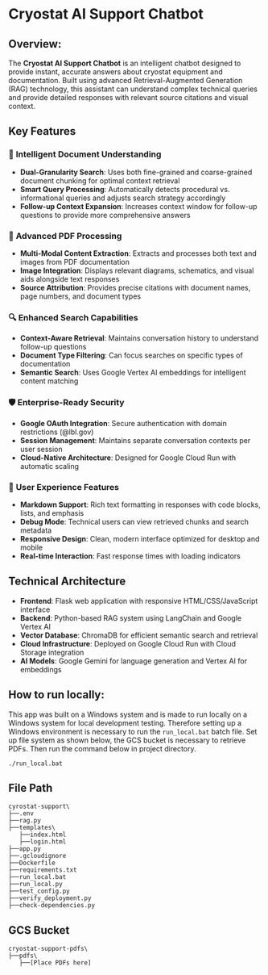 # Cryostat AI Support Chatbot

## Overview:
The **Cryostat AI Support Chatbot** is an intelligent chatbot designed to provide instant, accurate answers about cryostat equipment and documentation. Built using advanced Retrieval-Augmented Generation (RAG) technology, this assistant can understand complex technical queries and provide detailed responses with relevant source citations and visual context.

## Key Features

### 🤖 **Intelligent Document Understanding**
- **Dual-Granularity Search**: Uses both fine-grained and coarse-grained document chunking for optimal context retrieval
- **Smart Query Processing**: Automatically detects procedural vs. informational queries and adjusts search strategy accordingly
- **Follow-up Context Expansion**: Increases context window for follow-up questions to provide more comprehensive answers

### 📄 **Advanced PDF Processing**
- **Multi-Modal Content Extraction**: Extracts and processes both text and images from PDF documentation
- **Image Integration**: Displays relevant diagrams, schematics, and visual aids alongside text responses
- **Source Attribution**: Provides precise citations with document names, page numbers, and document types

### 🔍 **Enhanced Search Capabilities**
- **Context-Aware Retrieval**: Maintains conversation history to understand follow-up questions
- **Document Type Filtering**: Can focus searches on specific types of documentation
- **Semantic Search**: Uses Google Vertex AI embeddings for intelligent content matching

### 🛡️ **Enterprise-Ready Security**
- **Google OAuth Integration**: Secure authentication with domain restrictions (@lbl.gov)
- **Session Management**: Maintains separate conversation contexts per user session
- **Cloud-Native Architecture**: Designed for Google Cloud Run with automatic scaling

### 🎯 **User Experience Features**
- **Markdown Support**: Rich text formatting in responses with code blocks, lists, and emphasis
- **Debug Mode**: Technical users can view retrieved chunks and search metadata
- **Responsive Design**: Clean, modern interface optimized for desktop and mobile
- **Real-time Interaction**: Fast response times with loading indicators

## Technical Architecture

- **Frontend**: Flask web application with responsive HTML/CSS/JavaScript interface
- **Backend**: Python-based RAG system using LangChain and Google Vertex AI
- **Vector Database**: ChromaDB for efficient semantic search and retrieval
- **Cloud Infrastructure**: Deployed on Google Cloud Run with Cloud Storage integration
- **AI Models**: Google Gemini for language generation and Vertex AI for embeddings

## How to run locally:
This app was built on a Windows system and is made to run locally on a Windows system for local development testing. Therefore setting up a Windows environment is necessary to run the `run_local.bat` batch file. Set up file system as shown below, the GCS bucket is necessary to retrieve PDFs. Then run the command below in project directory.
```
./run_local.bat
```

## File Path
```
cyrostat-support\
├──.env
├──rag.py
├──templates\
   ├──index.html
   ├──login.html
├──app.py
├──.gcloudignore
├──Dockerfile
├──requirements.txt
├──run_local.bat
├──run_local.py
├──test_config.py
├──verify_deployment.py
├──check-dependencies.py
```

## GCS Bucket
```
cryostat-support-pdfs\
├──pdfs\
   ├──[Place PDFs here]
```
